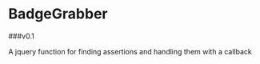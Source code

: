 # BadgeGrabber

###v0.1

A jquery function for finding assertions and handling them with a callback

